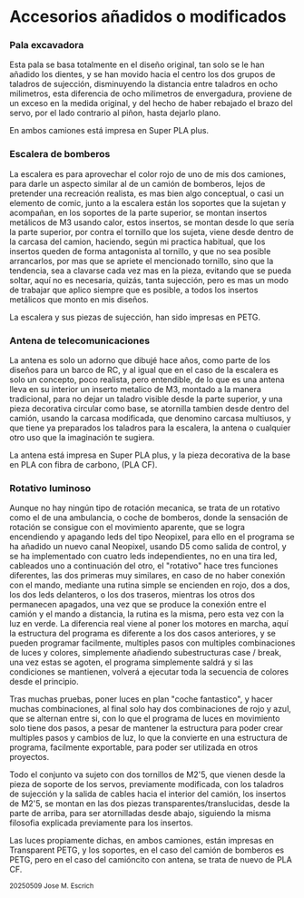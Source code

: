 # Accesorios añadidos o modificados

### Pala excavadora

Esta pala se basa totalmente en el diseño original, tan solo se le han añadido los dientes, y se han movido hacia el centro los dos grupos de taladros de sujección, disminuyendo la distancia entre taladros en ocho milimetros, 
esta diferencia de ocho milimetros de envergadura, proviene de un exceso en la medida original, y del hecho de haber rebajado el brazo del servo, por el lado contrario al piñon, hasta dejarlo plano.

En ambos camiones está impresa en Super PLA plus.


### Escalera de bomberos

La escalera es para aprovechar el color rojo de uno de mis dos camiones, para darle un aspecto similar al de un camión de bomberos, lejos de pretender una recreación realista, es mas bien algo conceptual, o casi un elemento de comic,
junto a la escalera están los soportes que la sujetan y acompañan, en los soportes de la parte superior, se montan insertos metálicos de M3 usando calor, estos insertos, se montan desde lo que sería la parte superior, 
por contra el tornillo que los sujeta, viene desde dentro de la carcasa del camion, haciendo, según mi practica habitual, que los insertos queden de forma antagonista al tornillo,
y que no sea posible arrancarlos, por mas que se apriete el mencionado tornillo, sino que la tendencia, sea a clavarse cada vez mas en la pieza, evitando que se pueda soltar, 
aquí no es necesaria, quizás, tanta sujección, pero es mas un modo de trabajar que aplico siempre que es posible, a todos los insertos metálicos que monto en mis diseños.

La escalera y sus piezas de sujección, han sido impresas en PETG.


### Antena de telecomunicaciones

La antena es solo un adorno que dibujé hace años, como parte de los diseños para un barco de RC, y al igual que en el caso de la escalera es solo un concepto, poco realista, pero entendible, de lo que es una antena
lleva en su interior un inserto metalico de M3, montado a la manera tradicional, para no dejar un taladro visible desde la parte superior, y una pieza decorativa circular como base, 
se atornilla tambien desde dentro del camión, usando la carcasa modificada, que denomino carcasa multiusos, y que tiene ya preparados los taladros para la escalera, la antena o cualquier otro uso que la imaginación te sugiera.

La antena está impresa en Super PLA plus, y la pieza decorativa de la base en PLA con fibra de carbono, (PLA CF).


### Rotativo luminoso

Aunque no hay ningún tipo de rotación mecanica, se trata de un rotativo como el de una ambulancia, o coche de bomberos, donde la sensación de rotación se consigue con el movimiento aparente, que se logra encendiendo y apagando leds del tipo Neopixel,
para ello en el programa se ha añadido un nuevo canal Neopixel, usando D5 como salida de control, y se ha implementado con cuatro leds independientes, no en una tira led, cableados uno a continuación del otro, 
el "rotativo" hace tres funciones diferentes, las dos primeras muy similares, en caso de no haber conexión con el mando, mediante una rutina simple se encienden en rojo, dos a dos, los dos leds delanteros, o los dos traseros, mientras los otros dos permanecen apagados,
una vez que se produce la conexión entre el camión y el mando a distancia, la rutina es la misma, pero esta vez con la luz en verde.
La diferencia real viene al poner los motores en marcha, aquí la estructura del programa es diferente a los dos casos anteriores, y se pueden programar facilmente, multiples pasos con multiples combinaciones de luces y colores, simplemente añadiendo subestructuras case / break,
una vez estas se agoten, el programa simplemente saldrá y si las condiciones se mantienen, volverá a ejecutar toda la secuencia de colores desde el principio.

Tras muchas pruebas, poner luces en plan "coche fantastico", y hacer muchas combinaciones, al final solo hay dos combinaciones de rojo y azul, que se alternan entre si, con lo que el programa de luces en movimiento solo tiene dos pasos, a pesar de mantener la estructura para poder crear multiples pasos y cambios de luz, lo que la convierte en una estructura de programa, facilmente exportable, para poder ser utilizada en otros proyectos.

Todo el conjunto va sujeto con dos tornillos de M2'5, que vienen desde la pieza de soporte de los servos, previamente modificada, con los taladros de sujección y la salida de cables hacia el interior del camión, los insertos de M2'5, se montan en las dos piezas transparentes/translucidas, desde la parte de arriba, para ser atornilladas desde abajo, siguiendo la misma filosofia explicada previamente para los insertos.

Las luces propiamente dichas, en ambos camiones, están impresas en Transparent PETG, y los soportes, en el caso del camión de bomberos es PETG, pero en el caso del camióncito con antena, se trata de nuevo de PLA CF.


<sub> 
20250509 Jose M. Escrich 
</sub>
